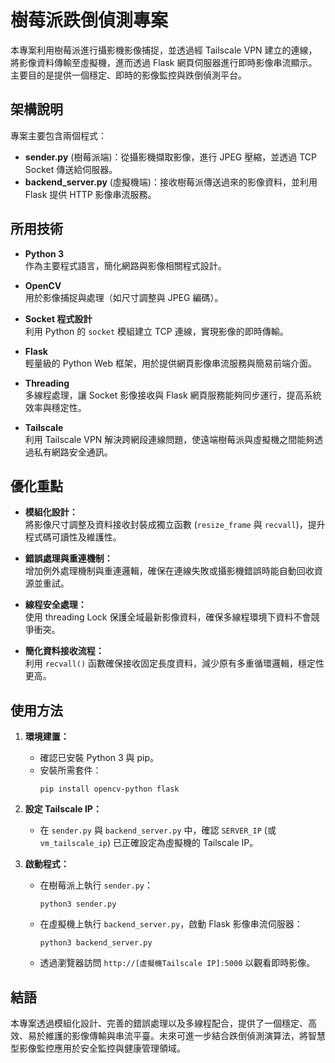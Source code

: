 # 樹莓派跌倒偵測專案

本專案利用樹莓派進行攝影機影像捕捉，並透過經 Tailscale VPN 建立的連線，將影像資料傳輸至虛擬機，進而透過 Flask 網頁伺服器進行即時影像串流顯示。主要目的是提供一個穩定、即時的影像監控與跌倒偵測平台。

## 架構說明

專案主要包含兩個程式：
- **sender.py** (樹莓派端)：從攝影機擷取影像，進行 JPEG 壓縮，並透過 TCP Socket 傳送給伺服器。
- **backend_server.py** (虛擬機端)：接收樹莓派傳送過來的影像資料，並利用 Flask 提供 HTTP 影像串流服務。

## 所用技術

- **Python 3**  
  作為主要程式語言，簡化網路與影像相關程式設計。
  
- **OpenCV**  
  用於影像捕捉與處理（如尺寸調整與 JPEG 編碼）。

- **Socket 程式設計**  
  利用 Python 的 `socket` 模組建立 TCP 連線，實現影像的即時傳輸。

- **Flask**  
  輕量級的 Python Web 框架，用於提供網頁影像串流服務與簡易前端介面。

- **Threading**  
  多線程處理，讓 Socket 影像接收與 Flask 網頁服務能夠同步運行，提高系統效率與穩定性。

- **Tailscale**  
  利用 Tailscale VPN 解決跨網段連線問題，使遠端樹莓派與虛擬機之間能夠透過私有網路安全通訊。

## 優化重點

- **模組化設計：**  
  將影像尺寸調整及資料接收封裝成獨立函數 (`resize_frame` 與 `recvall`)，提升程式碼可讀性及維護性。

- **錯誤處理與重連機制：**  
  增加例外處理機制與重連邏輯，確保在連線失敗或攝影機錯誤時能自動回收資源並重試。

- **線程安全處理：**  
  使用 threading Lock 保護全域最新影像資料，確保多線程環境下資料不會競爭衝突。

- **簡化資料接收流程：**  
  利用 `recvall()` 函數確保接收固定長度資料，減少原有多重循環邏輯，穩定性更高。

## 使用方法

1. **環境建置：**  
   - 確認已安裝 Python 3 與 pip。  
   - 安裝所需套件：  
     ```
     pip install opencv-python flask
     ```

2. **設定 Tailscale IP：**  
   - 在 `sender.py` 與 `backend_server.py` 中，確認 `SERVER_IP` (或 `vm_tailscale_ip`) 已正確設定為虛擬機的 Tailscale IP。

3. **啟動程式：**  
   - 在樹莓派上執行 `sender.py`：  
     ```
     python3 sender.py
     ```
   - 在虛擬機上執行 `backend_server.py`，啟動 Flask 影像串流伺服器：  
     ```
     python3 backend_server.py
     ```
   - 透過瀏覽器訪問 `http://[虛擬機Tailscale IP]:5000` 以觀看即時影像。

## 結語

本專案透過模組化設計、完善的錯誤處理以及多線程配合，提供了一個穩定、高效、易於維護的影像傳輸與串流平臺。未來可進一步結合跌倒偵測演算法，將智慧型影像監控應用於安全監控與健康管理領域。

